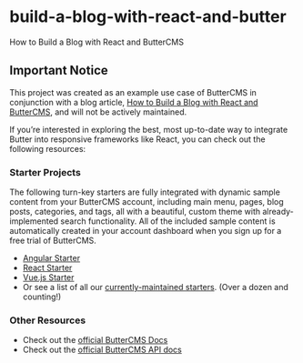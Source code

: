 # build-a-blog-with-react-and-butter
How to Build a Blog with React and ButterCMS

## Important Notice
This project was created as an example use case of ButterCMS in conjunction with a blog article, [How to Build a Blog with React and ButterCMS](https://buttercms.com/blog/how-to-create-a-blog-with-react/), and will not be actively maintained. 

If you’re interested in exploring the best, most up-to-date way to integrate Butter into responsive frameworks like React, you can check out the following resources:

### Starter Projects

The following turn-key starters are fully integrated with dynamic sample content from your ButterCMS account, including main menu, pages, blog posts, categories, and tags, all with a beautiful, custom theme with already-implemented search functionality. All of the included sample content is automatically created in your account dashboard when you sign up for a free trial of ButterCMS.
- [Angular Starter](https://buttercms.com/starters/angular-starter-project/)
- [React Starter](https://buttercms.com/starters/react-starter-project/)
- [Vue.js Starter](https://buttercms.com/starters/vuejs-starter-project/)
- Or see a list of all our [currently-maintained starters](https://buttercms.com/starters/). (Over a dozen and counting!)

### Other Resources
- Check out the [official ButterCMS Docs](https://buttercms.com/docs/)
- Check out the [official ButterCMS API docs](https://buttercms.com/docs/api/)

